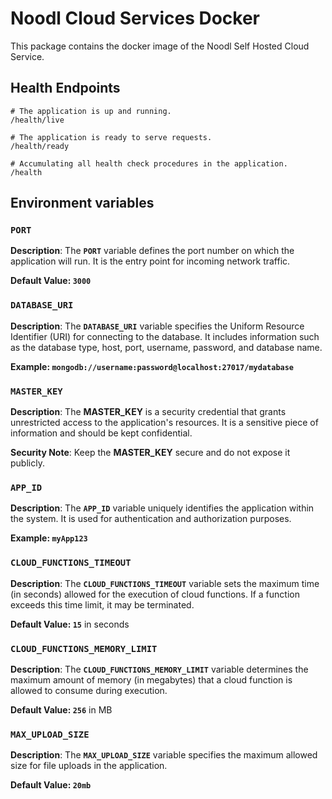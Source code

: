 # Noodl Cloud Services Docker

This package contains the docker image of the Noodl Self Hosted Cloud Service.

## Health Endpoints

```
# The application is up and running.
/health/live

# The application is ready to serve requests.
/health/ready

# Accumulating all health check procedures in the application.
/health
```

## Environment variables

### `PORT`

**Description**: The **`PORT`** variable defines the port number on which the application will run. It is the entry point for incoming network traffic.

**Default Value: `3000`**

### `DATABASE_URI`

**Description**: The **`DATABASE_URI`** variable specifies the Uniform Resource Identifier (URI) for connecting to the database. It includes information such as the database type, host, port, username, password, and database name.

**Example: `mongodb://username:password@localhost:27017/mydatabase`**

### `MASTER_KEY`

**Description**: The **MASTER_KEY** is a security credential that grants unrestricted access to the application's resources. It is a sensitive piece of information and should be kept confidential.

**Security Note**: Keep the **MASTER_KEY** secure and do not expose it publicly.

### `APP_ID`

**Description**: The **`APP_ID`** variable uniquely identifies the application within the system. It is used for authentication and authorization purposes.

**Example: `myApp123`**

### `CLOUD_FUNCTIONS_TIMEOUT`

**Description**: The **`CLOUD_FUNCTIONS_TIMEOUT`** variable sets the maximum time (in seconds) allowed for the execution of cloud functions. If a function exceeds this time limit, it may be terminated.

**Default Value: `15`** in seconds

### `CLOUD_FUNCTIONS_MEMORY_LIMIT`

**Description**: The **`CLOUD_FUNCTIONS_MEMORY_LIMIT`** variable determines the maximum amount of memory (in megabytes) that a cloud function is allowed to consume during execution.

**Default Value: `256`** in MB

### `MAX_UPLOAD_SIZE`

**Description**: The **`MAX_UPLOAD_SIZE`** variable specifies the maximum allowed size for file uploads in the application.

**Default Value: `20mb`**
